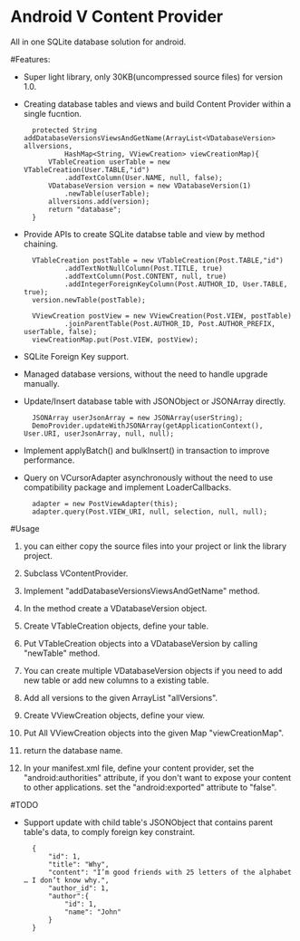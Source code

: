 Android V Content Provider
================
All in one SQLite database solution for android.


#Features:

- Super light library, only 30KB(uncompressed source files) for version 1.0.

- Creating database tables and views and build Content Provider within a single fucntion.

        protected String addDatabaseVersionsViewsAndGetName(ArrayList<VDatabaseVersion> allversions, 
                HashMap<String, VViewCreation> viewCreationMap){
            VTableCreation userTable = new VTableCreation(User.TABLE,"id")
    			.addTextColumn(User.NAME, null, false);
            VDatabaseVersion version = new VDatabaseVersion(1)
    			.newTable(userTable);
            allversions.add(version);
            return "database";
        }

- Provide APIs to create SQLite databse table and view by method chaining.
        
        VTableCreation postTable = new VTableCreation(Post.TABLE,"id")
    			.addTextNotNullColumn(Post.TITLE, true)
				.addTextColumn(Post.CONTENT, null, true)
				.addIntegerForeignKeyColumn(Post.AUTHOR_ID, User.TABLE, true);
        version.newTable(postTable);

        VViewCreation postView = new VViewCreation(Post.VIEW, postTable)
    			.joinParentTable(Post.AUTHOR_ID, Post.AUTHOR_PREFIX, userTable, false);
        viewCreationMap.put(Post.VIEW, postView);

- SQLite Foreign Key support.

- Managed database versions, without the need to handle upgrade manually.

- Update/Insert database table with JSONObject or JSONArray directly.

        JSONArray userJsonArray = new JSONArray(userString);
    	DemoProvider.updateWithJSONArray(getApplicationContext(), User.URI, userJsonArray, null, null);

- Implement applyBatch() and bulkInsert() in transaction to improve performance.

- Query on VCursorAdapter asynchronously without the need to use compatibility package and implement LoaderCallbacks.

        adapter = new PostViewAdapter(this);
        adapter.query(Post.VIEW_URI, null, selection, null, null);
        
#Usage

1. you can either copy the source files into your project or link the library project.

2. Subclass VContentProvider.

3. Implement "addDatabaseVersionsViewsAndGetName" method.

4. In the method create a VDatabaseVersion object.

5. Create VTableCreation objects, define your table.

6. Put VTableCreation objects into a VDatabaseVersion by calling "newTable" method.

7. You can create multiple VDatabaseVersion objects if you need to add new table or add new columns to a existing table.

7. Add all versions to the given ArrayList "allVersions".

8. Create VViewCreation objects, define your view.

9. Put All VViewCreation objects into the given Map "viewCreationMap".

10. return the database name.

11. In your manifest.xml file, define your content provider, set the "android:authorities" attribute, if you don't want to expose your content to other applications.
	set the "android:exported" attribute to "false".


#TODO

- Support update with child table's JSONObject that contains parent table's data, to comply foreign key constraint.
	
		{
        	"id": 1,
        	"title": "Why",
        	"content": "I’m good friends with 25 letters of the alphabet … I don’t know why.",
        	"author_id": 1,
			"author":{
        		"id": 1,
        		"name": "John"
    		}
    	}
